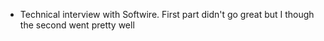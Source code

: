 - Technical interview with Softwire. First part didn't go great but I though the second went pretty well